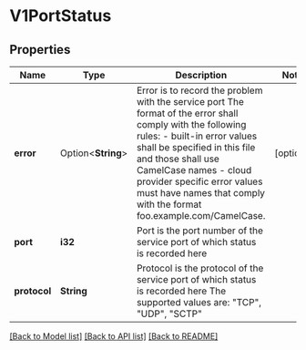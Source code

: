 # V1PortStatus

## Properties

Name | Type | Description | Notes
------------ | ------------- | ------------- | -------------
**error** | Option<**String**> | Error is to record the problem with the service port The format of the error shall comply with the following rules: - built-in error values shall be specified in this file and those shall use   CamelCase names - cloud provider specific error values must have names that comply with the   format foo.example.com/CamelCase. | [optional]
**port** | **i32** | Port is the port number of the service port of which status is recorded here | 
**protocol** | **String** | Protocol is the protocol of the service port of which status is recorded here The supported values are: \"TCP\", \"UDP\", \"SCTP\" | 

[[Back to Model list]](../README.md#documentation-for-models) [[Back to API list]](../README.md#documentation-for-api-endpoints) [[Back to README]](../README.md)


